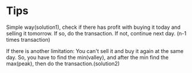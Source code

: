 # Tips

Simple way(solution1), check if there has profit with buying it today and selling it tomorrow. If so, do the transaction. If not, continue next day. (n-1 times transaction)

If there is another limitation: You can't sell it and buy it again at the same day. 
So, you have to find the min(valley), and after the min find the max(peak), then do the transaction.(solution2)

